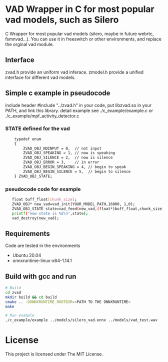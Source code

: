 <!--
 * @Author: error: error: git config user.name & please set dead value or install git && error: git config user.email & please set dead value or install git & please set dead value or install git
 * @Date: 2024-09-05 21:20:59
 * @LastEditors: error: error: git config user.name & please set dead value or install git && error: git config user.email & please set dead value or install git & please set dead value or install git
 * @LastEditTime: 2024-09-05 21:27:25
 * @FilePath: /zvad/README.md
 * @Description: 这是默认设置,请设置`customMade`, 打开koroFileHeader查看配置 进行设置: https://github.com/OBKoro1/koro1FileHeader/wiki/%E9%85%8D%E7%BD%AE
-->
# VAD Wrapper in C for most popular vad models, such as Silero

C Wrapper for most popular vad models (silero, maybe in future webrtc, fsmnvad...).
You can use it in freeswitch or other environments, and replace the orginal vad module.  

## Interface
zvad.h  provide an uniform vad inferace.
zmodel.h provide a unified interface for different vad models.

## Simple c example in pseudocode

include header #include "../zvad.h" in your code, put libzvad.so in your PATH, and link this library. 
detail example see ./c_example/example.c or ./c_example/mpf_activity_detector.c

### STATE defined for the vad
```bash
	typedef enum
	{
		ZVAD_OBJ_NOINPUT = 0,  // not input
		ZVAD_OBJ_SPEAKING = 1, // now is speaking
		ZVAD_OBJ_SILENCE = 2,  // now is silence
		ZVAD_OBJ_ERROR = 3,    // in error
		ZVAD_OBJ_BEGIN_SPEAKING = 4, // begin to speak
		ZVAD_OBJ_BEGIN_SILENCE = 5,  // begin to silence
	} ZVAD_OBJ_STATE;
```

### pseudocode code for example

```bash
   float buff_float[chunk_size];
   ZVAD_OBJ* new_vad=vad_init(YOUR_MODEL_PATH,16000, 1,0);
   ZVAD_OBJ_STATE state=vad_feed(new_vad,(float*)buff_float,chunk_size);
   printf("now state is %d\n",state);
   vad_destroy(new_vad);
```

## Requirements

Code are tested in the environments

- Ubuntu 20.04
- onnxruntime-linux-x64-1.14.1



 

## Build with gcc and run

   ```bash
   # Build
   cd zvad
   mkdir build && cd build
   cmake .. -DONNXRUNTIME_ROOTDIR=<PATH TO THE ONNXRUNTIME>
   make

   # Run example
   ./c_example/example ../models/silero_vad.onnx ../models/vad_test.wav
   
   ```

# License

This project is licensed under The MIT License.